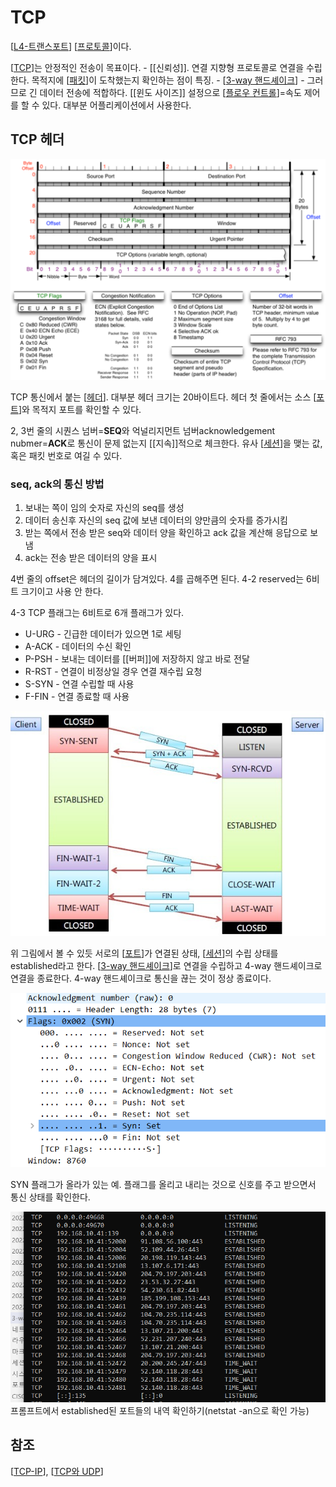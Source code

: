 # TCP

[[L4-트랜스포트]] [[프로토콜]]이다.

[[TCP]]는 안정적인 전송이 목표이다. - [[신뢰성]]. 
연결 지향형 프로토콜로 연결을 수립한다. 목적지에 [[패킷]]이 도착했는지 확인하는 점이 특징. - [[3-way 핸드셰이크]] - 그러므로 긴 데이터 전송에 적합하다. 
[[윈도 사이즈]] 설정으로 [[플로우 컨트롤]]=속도 제어를 할 수 있다. 
대부분 어플리케이션에서 사용한다. 

## TCP 헤더

![TCP 헤더 구조도](../attachments/2022-09-19-15-49-17.png)

TCP 통신에서 붙는 [[헤더]].
대부분 헤더 크기는 20바이트다. 
헤더 첫 줄에서는 소스 [[포트]]와 목적지 포트를 확인할 수 있다. 

2, 3번 줄의 시퀀스 넘버=**SEQ**와 억널리지먼트 넘버acknowledgement nubmer=**ACK**로 통신이 문제 없는지 [[지속]]적으로 체크한다. 
유사 [[세션]]을 맺는 값, 혹은 패킷 번호로 여길 수 있다. 

### seq, ack의 통신 방법
1. 보내는 쪽이 임의 숫자로 자신의 seq를 생성
2. 데이터 송신후 자신의 seq 값에 보낸 데이터의 양만큼의 숫자를 증가시킴
3. 받는 쪽에서 전송 받은 seq와 데이터 양을 확인하고 ack 값을 계산해 응답으로 보냄
4. ack는 전송 받은 데이터의 양을 표시

4번 줄의 offset은 헤더의 길이가 담겨있다. 4를 곱해주면 된다. 
4-2 reserved는 6비트 크기이고 사용 안 한다. 

4-3 TCP 플래그는 6비트로 6개 플래그가 있다.
- U-URG - 긴급한 데이터가 있으면 1로 세팅
- A-ACK - 데이터의 수신 확인
- P-PSH - 보내는 데이터를 [[버퍼]]에 저장하지 않고 바로 전달
- R-RST - 연결이 비정상일 경우 연결 재수립 요청
- S-SYN - 연결 수립할 때 사용
- F-FIN - 연결 종료할 때 사용

![핸드셰이크에서 플래그의 사용](../attachments/2022-09-19-16-02-24.png)

위 그림에서 볼 수 있듯 서로의 [[포트]]가 연결된 상태, [[세션]]의 수립 상태를 established라고 한다. 
[[3-way 핸드셰이크]]로 연결을 수립하고 4-way 핸드셰이크로 연결을 종료한다. 4-way 핸드셰이크로 통신을 끊는 것이 정상 종료이다. 

![SYN 플래그가 올라가 있는 예](../attachments/2022-09-19-16-15-05.png)

SYN 플래그가 올라가 있는 예.
플래그를 올리고 내리는 것으로 신호를 주고 받으면서 통신 상태를 확인한다. 

![established된 포트들의 내역](../attachments/2022-09-19-16-19-40.png)
프롬프트에서 established된 포트들의 내역 확인하기(netstat -an으로 확인 가능)

## 참조
[[TCP-IP]], [[TCP와 UDP]]

[//begin]: # "Autogenerated link references for markdown compatibility"
[L4-트랜스포트]: L4-트랜스포트.md "L4-트랜스포트"
[프로토콜]: 프로토콜.md "프로토콜"
[TCP]: TCP.md "TCP"
[패킷]: 패킷.md "패킷"
[3-way 핸드셰이크]: <3-way 핸드셰이크.md> "3-way 핸드셰이크"
[플로우 컨트롤]: <플로우 컨트롤.md> "플로우 컨트롤"
[헤더]: 헤더.md "헤더"
[포트]: 포트.md "포트"
[세션]: 세션.md "세션"
[포트]: 포트.md "포트"
[세션]: 세션.md "세션"
[3-way 핸드셰이크]: <3-way 핸드셰이크.md> "3-way 핸드셰이크"
[TCP-IP]: TCP-IP.md "TCP-IP"
[TCP와 UDP]: <TCP와 UDP.md> "TPC와 UDP"
[//end]: # "Autogenerated link references"
[//begin]: # "Autogenerated link references for markdown compatibility"
[L4-트랜스포트]: L4-트랜스포트.md "L4-트랜스포트"
[프로토콜]: 프로토콜.md "프로토콜"
[TCP]: TCP.md "TCP"
[패킷]: 패킷.md "패킷"
[3-way 핸드셰이크]: <3-way 핸드셰이크.md> "3-way 핸드셰이크"
[플로우 컨트롤]: <플로우 컨트롤.md> "플로우 컨트롤"
[헤더]: 헤더.md "헤더"
[포트]: 포트.md "포트"
[세션]: 세션.md "세션"
[포트]: 포트.md "포트"
[세션]: 세션.md "세션"
[3-way 핸드셰이크]: <3-way 핸드셰이크.md> "3-way 핸드셰이크"
[TCP-IP]: TCP-IP.md "TCP-IP"
[TCP와 UDP]: <TCP와 UDP.md> "TPC와 UDP"
[//end]: # "Autogenerated link references"